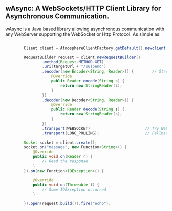 ## wAsync: A WebSockets/HTTP Client Library for Asynchronous Communication.

wAsync is a Java based library allowing asynchronous communication with any WebServer supporting the WebSocket or Http Protocol.
As simple as:

```java

        Client client = AtmosphereClientFactory.getDefault().newclient();

        RequestBuilder request = client.newRequestBuilder()
                .method(Request.METHOD.GET)
                .uri(targetUrl + "/suspend")
                .encoder(new Encoder<String, Reader>() {        // Stream the request body
                    @Override
                    public Reader encode(String s) {
                        return new StringReader(s);
                    }
                })
                .decoder(new Decoder<String, Reader>() {
                    @Override
                    public Reader decode(String s) {
                        return new StringReader(s);
                    }
                })
                .transport(WEBSOCKET)                        // Try WebSocket
                .transport(LONG_POLLING);                    // Fallback to Long-Polling

        Socket socket = client.create();
        socket.on("message", new Function<String>() {
            @Override
            public void on(Reader r) {
                // Read the response
            }
        }).on(new Function<IOException>() {

            @Override
            public void on(Throwable t) {
                // Some IOException occurred
            }

        }).open(request.build()).fire("echo");
```
